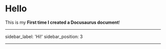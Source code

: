 # Hello

This is my **First time I created a Docusaurus document**!

---

sidebar_label: 'Hi!'
sidebar_position: 3

---
